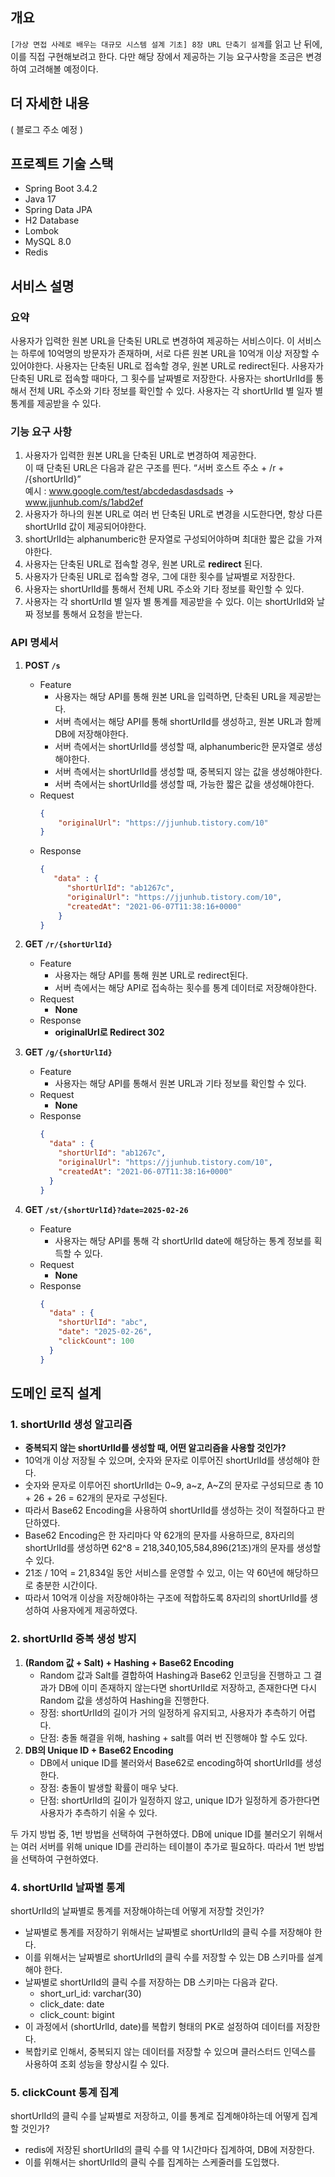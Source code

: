 ## 개요

`[가상 면접 사례로 배우는 대규모 시스템 설계 기초] 8장 URL 단축기 설계`를 읽고 난 뒤에, 이를 직접 구현해보려고 한다. 다만 해당 장에서 제공하는 기능 요구사항을 조금은 변경하여 고려해볼 예정이다.

## 더 자세한 내용
( 블로그 주소 예정 )

## 프로젝트 기술 스택
- Spring Boot 3.4.2
- Java 17
- Spring Data JPA
- H2 Database
- Lombok
- MySQL 8.0
- Redis

## 서비스 설명
### 요약
사용자가 입력한 원본 URL을 단축된 URL로 변경하여 제공하는 서비스이다.
이 서비스는 하루에 10억명의 방문자가 존재하며, 서로 다른 원본 URL을 10억개 이상 저장할 수 있어야한다.
사용자는 단축된 URL로 접속할 경우, 원본 URL로 redirect된다.
사용자가 단축된 URL로 접속할 때마다, 그 횟수를 날짜별로 저장한다.
사용자는 shortUrlId를 통해서 전체 URL 주소와 기타 정보를 확인할 수 있다.
사용자는 각 shortUrlId 별 일자 별 통계를 제공받을 수 있다.

### 기능 요구 사항
1. 사용자가 입력한 원본 URL을 단축된 URL로 변경하여 제공한다. \
   이 때 단축된 URL은 다음과 같은 구조를 띈다. “서버 호스트 주소 + /r + /{shortUrlId}” \
   예시 : www.google.com/test/abcdedasdasdsads -> www.jjunhub.com/s/1abd2ef
2. 사용자가 하나의 원본 URL로 여러 번 단축된 URL로 변경을 시도한다면, 항상 다른 shortUrlId 값이 제공되어야한다.
3. shortUrlId는 alphanumberic한 문자열로 구성되어야하며 최대한 짧은 값을 가져야한다.
4. 사용자는 단축된 URL로 접속할 경우, 원본 URL로 **redirect** 된다.
5. 사용자가 단축된 URL로 접속할 경우, 그에 대한 횟수를 날짜별로 저장한다.
6. 사용자는 shortUrlId를 통해서 전체 URL 주소와 기타 정보를 확인할 수 있다.
7. 사용자는 각 shortUrlId 별 일자 별 통계를 제공받을 수 있다. 이는 shortUrlId와 날짜 정보를 통해서 요청을 받는다.

### API 명세서

1. **POST `/s`**
   - Feature
      - 사용자는 해당 API를 통해 원본 URL을 입력하면, 단축된 URL을 제공받는다.
      - 서버 측에서는 해당 API를 통해 shortUrlId를 생성하고, 원본 URL과 함께 DB에 저장해야한다.
      - 서버 측에서는 shortUrlId를 생성할 때, alphanumberic한 문자열로 생성해야한다.
      - 서버 측에서는 shortUrlId를 생성할 때, 중복되지 않는 값을 생성해야한다.
      - 서버 측에서는 shortUrlId를 생성할 때, 가능한 짧은 값을 생성해야한다.
   - Request
     ```json
     {
         "originalUrl": "https://jjunhub.tistory.com/10"
     }
     ```
   - Response
     ```json
     {
        "data" : {
           "shortUrlId": "ab1267c",
           "originalUrl": "https://jjunhub.tistory.com/10",
           "createdAt": "2021-06-07T11:38:16+0000"
         }
     }
     ```

2. **GET `/r/{shortUrlId}`**
   - Feature
      - 사용자는 해당 API를 통해 원본 URL로 redirect된다.
      - 서버 측에서는 해당 API로 접속하는 횟수를 통계 데이터로 저장해야한다.
   - Request
      - **None**
   - Response
      - **originalUrl로 Redirect 302**


3. **GET `/g/{shortUrlId}`**
   - Feature
      - 사용자는 해당 API를 통해서 원본 URL과 기타 정보를 확인할 수 있다.
   - Request
      - **None**
   - Response
       ```json
       {  
         "data" : {
           "shortUrlId": "ab1267c",
           "originalUrl": "https://jjunhub.tistory.com/10",
           "createdAt": "2021-06-07T11:38:16+0000"
         }
       }
       ```


4. **GET `/st/{shortUrlId}?date=2025-02-26`**
   - Feature
      - 사용자는 해당 API를 통해 각 shortUrlId date에 해당하는 통계 정보를 획득할 수 있다.
   - Request
      - **None**
   - Response
       ```json
       {
         "data" : {
           "shortUrlId": "abc",
           "date": "2025-02-26",
           "clickCount": 100
         }
       }
       ```

## 도메인 로직 설계

### 1. **shortUrlId 생성 알고리즘**
  - **중복되지 않는 shortUrlId를 생성할 때, 어떤 알고리즘을 사용할 것인가?**
  - 10억개 이상 저장될 수 있으며, 숫자와 문자로 이루어진 shortUrlId를 생성해야 한다.
  - 숫자와 문자로 이루어진 shortUrlId는 0~9, a~z, A~Z의 문자로 구성되므로 총 10 + 26 + 26 = 62개의 문자로 구성된다.
  - 따라서 Base62 Encoding을 사용하여 shortUrlId를 생성하는 것이 적절하다고 판단하였다.
  - Base62 Encoding은 한 자리마다 약 62개의 문자를 사용하므로, 8자리의 shortUrlId를 생성하면 62^8 = 218,340,105,584,896(21조)개의 문자를 생성할 수 있다.
  - 21조 / 10억 = 21,834일 동안 서비스를 운영할 수 있고, 이는 약 60년에 해당하므로 충분한 시간이다.
  - 따라서 10억개 이상을 저장해야하는 구조에 적합하도록 8자리의 shortUrlId를 생성하여 사용자에게 제공하였다.


### 2. **shortUrlId 중복 생성 방지**
1. **(Random 값  + Salt) + Hashing + Base62 Encoding**
    - Random 값과 Salt를 결합하여 Hashing과 Base62 인코딩을 진행하고 그 결과가 DB에 이미 존재하지 않는다면 shortUrlId로 저장하고, 존재한다면 다시 Random 값을 생성하여 Hashing을 진행한다.
    - 장점: shortUrlId의 길이가 거의 일정하게 유지되고, 사용자가 추측하기 어렵다.
    - 단점: 충돌 해결을 위해, hashing + salt를 여러 번 진행해야 할 수도 있다.
2. **DB의 Unique ID + Base62 Encoding**
    - DB에서 unique ID를 불러와서 Base62로 encoding하여 shortUrlId를 생성한다.
    - 장점: 충돌이 발생할 확률이 매우 낮다.
    - 단점: shortUrlId의 길이가 일정하지 않고, unique ID가 일정하게 증가한다면 사용자가 추측하기 쉬울 수 있다.

두 가지 방법 중, 1번 방법을 선택하여 구현하였다. DB에 unique ID를 불러오기 위해서는 여러 서버를 위해 unique ID를 관리하는 테이블이 추가로 필요하다. 따라서 1번 방법을 선택하여 구현하였다.


### 4. shortUrlId 날짜별 통계
shortUrlId의 날짜별로 통계를 저장해야하는데 어떻게 저장할 것인가?
- 날짜별로 통계를 저장하기 위해서는 날짜별로 shortUrlId의 클릭 수를 저장해야 한다.
- 이를 위해서는 날짜별로 shortUrlId의 클릭 수를 저장할 수 있는 DB 스키마를 설계해야 한다.
- 날짜별로 shortUrlId의 클릭 수를 저장하는 DB 스키마는 다음과 같다.
    - short_url_id: varchar(30)
    - click_date: date
    - click_count: bigint
- 이 과정에서 (shortUrlId, date)를 복합키 형태의 PK로 설정하여 데이터를 저장한다.
- 복합키로 인해서, 중복되지 않는 데이터를 저장할 수 있으며 클러스터드 인덱스를 사용하여 조회 성능을 향상시킬 수 있다.

### 5. clickCount 통계 집계
shortUrlId의 클릭 수를 날짜별로 저장하고, 이를 통계로 집계해야하는데 어떻게 집계할 것인가?
- redis에 저장된 shortUrlId의 클릭 수를 약 1시간마다 집계하여, DB에 저장한다.
- 이를 위해서는 shortUrlId의 클릭 수를 집계하는 스케줄러를 도입했다.

